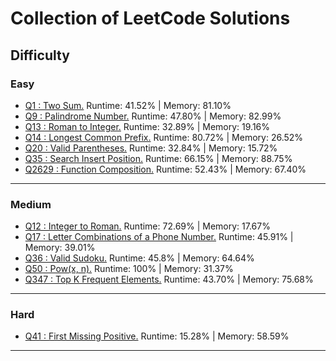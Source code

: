 # Collection of LeetCode Solutions

## Difficulty

### Easy
- [Q1 : Two Sum.](/src/easy/q1_TwoSum/Solution.js)  Runtime: 41.52% | Memory: 81.10%
- [Q9 : Palindrome Number.](/src/easy/q9_PalindromeNumber/Solution.js)  Runtime: 47.80% | Memory: 82.99%
- [Q13 : Roman to Integer.](/src/easy/q13_RomanToInteger/Solution.js)  Runtime: 32.89% | Memory: 19.16%
- [Q14 : Longest Common Prefix.](/src/easy/q14_LongestCommonPrefix/Solution.js)  Runtime: 80.72% | Memory: 26.52%
- [Q20 : Valid Parentheses.](/src/easy/q20_ValidParentheses/Solution.js)  Runtime: 32.84% | Memory: 15.72% 
- [Q35 : Search Insert Position.](/src/easy/q35_SearchInsertPosition/Solution.js)  Runtime: 66.15% | Memory: 88.75%
- [Q2629 : Function Composition.](/src/easy/q2629_FunctionComposition/Solution.js)  Runtime: 52.43% | Memory: 67.40%
---

### Medium
- [Q12 : Integer to Roman.](/src/medium/q12_IntegerToRoman/Solution.java)  Runtime: 72.69% | Memory: 17.67%
- [Q17 : Letter Combinations of a Phone Number.](/src/medium/q17_LetterCombinationsPhoneNumber/Solution.js) Runtime: 45.91% | Memory: 39.01%
- [Q36 : Valid Sudoku.](/src/medium/q36_ValidSudoku/Solution.java)  Runtime: 45.8% | Memory: 64.64%
- [Q50 : Pow(x, n).](/src/medium/q50_PowXN/Solution.java)  Runtime: 100% | Memory: 31.37%
- [Q347 : Top K Frequent Elements.](/src/medium/q347_TopKFrequentElements/Solution.js)  Runtime: 43.70% | Memory: 75.68%
---

### Hard
- [Q41 : First Missing Positive.](/src/hard/q41_FirstMissingPositive/Solution.js)  Runtime: 15.28% | Memory: 58.59%
---